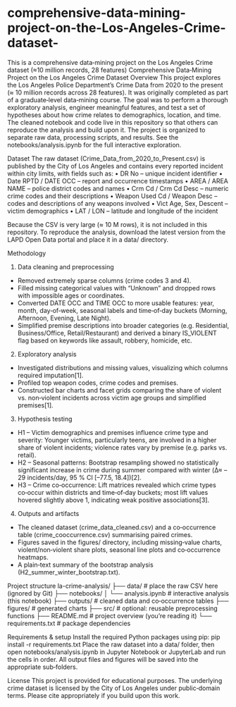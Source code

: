 # comprehensive-data-mining-project-on-the-Los-Angeles-Crime-dataset-
This is a comprehensive data‑mining project on the Los Angeles Crime dataset (≈10 million records, 28 features)
Comprehensive Data‑Mining Project on the Los Angeles Crime Dataset
Overview
This project explores the Los Angeles Police Department’s Crime Data from 2020 to the present (≈ 10 million records across 28 features). It was originally completed as part of a graduate‑level data‑mining course. The goal was to perform a thorough exploratory analysis, engineer meaningful features, and test a set of hypotheses about how crime relates to demographics, location, and time.
The cleaned notebook and code live in this repository so that others can reproduce the analysis and build upon it. The project is organized to separate raw data, processing scripts, and results. See the notebooks/analysis.ipynb for the full interactive exploration.

Dataset
The raw dataset (Crime_Data_from_2020_to_Present.csv) is published by the City of Los Angeles and contains every reported incident within city limits, with fields such as:
•	DR No – unique incident identifier
•	Date RPTD / DATE OCC – report and occurrence timestamps
•	AREA / AREA NAME – police district codes and names
•	Crm Cd / Crm Cd Desc – numeric crime codes and their descriptions
•	Weapon Used Cd / Weapon Desc – codes and descriptions of any weapons involved
•	Vict Age, Sex, Descent – victim demographics
•	LAT / LON – latitude and longitude of the incident

Because the CSV is very large (≈ 10 M rows), it is not included in this repository. To reproduce the analysis, download the latest version from the LAPD Open Data portal and place it in a data/ directory.

Methodology
1.	Data cleaning and preprocessing
-	Removed extremely sparse columns (crime codes 3 and 4).
- Filled missing categorical values with “Unknown” and dropped rows with impossible ages or coordinates.
- Converted DATE OCC and TIME OCC to more usable features: year, month, day‑of‑week, seasonal labels and time‑of‑day buckets (Morning, Afternoon, Evening, Late Night).
- Simplified premise descriptions into broader categories (e.g. Residential, Business/Office, Retail/Restaurant) and derived a binary IS_VIOLENT flag based on keywords like assault, robbery, homicide, etc.
  
2. Exploratory analysis
- Investigated distributions and missing values, visualizing which columns required imputation[1].
- Profiled top weapon codes, crime codes and premises.
- Constructed bar charts and facet grids comparing the share of violent vs. non‑violent incidents across victim age groups and simplified premises[1].

3. Hypothesis testing
- H1 – Victim demographics and premises influence crime type and severity: Younger victims, particularly teens, are involved in a higher share of violent incidents; violence rates vary by premise (e.g. parks vs. retail).
- H2 – Seasonal patterns: Bootstrap resampling showed no statistically significant increase in crime during summer compared with winter (Δ≈ –29 incidents/day, 95 % CI [–77.5, 18.4])[2].
- H3 – Crime co‑occurrence: Lift matrices revealed which crime types co‑occur within districts and time‑of‑day buckets; most lift values hovered slightly above 1, indicating weak positive associations[3].

4. Outputs and artifacts
- The cleaned dataset (crime_data_cleaned.csv) and a co‑occurrence table (crime_cooccurrence.csv) summarising paired crimes.
- Figures saved in the figures/ directory, including missing‑value charts, violent/non‑violent share plots, seasonal line plots and co‑occurrence heatmaps.
- A plain‐text summary of the bootstrap analysis (H2_summer_winter_bootstrap.txt).
    
Project structure
la-crime-analysis/
├── data/               # place the raw CSV here (ignored by Git)
├── notebooks/
│   └── analysis.ipynb  # interactive analysis (this notebook)
├── outputs/            # cleaned data and co‑occurrence tables
├── figures/            # generated charts
├── src/                # optional: reusable preprocessing functions
├── README.md           # project overview (you’re reading it)
└── requirements.txt    # package dependencies

Requirements & setup
Install the required Python packages using pip:
pip install -r requirements.txt
Place the raw dataset into a data/ folder, then open notebooks/analysis.ipynb in Jupyter Notebook or JupyterLab and run the cells in order. All output files and figures will be saved into the appropriate sub‑folders.

License
This project is provided for educational purposes. The underlying crime dataset is licensed by the City of Los Angeles under public‑domain terms. Please cite appropriately if you build upon this work.
